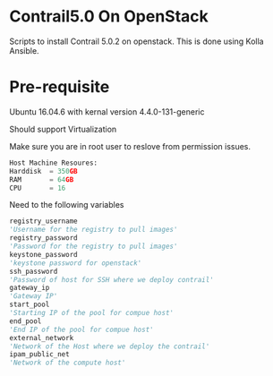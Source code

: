 # Contrail5.0 On OpenStack

Scripts to install Contrail 5.0.2 on openstack. This is done using Kolla Ansible.

# Pre-requisite

Ubuntu 16.04.6 with kernal version 4.4.0-131-generic

Should support Virtualization

Make sure you are in root user to reslove from permission issues.

```python
Host Machine Resoures:
Harddisk  = 350GB
RAM       = 64GB
CPU       = 16
```
Need to the following variables

```python
registry_username
'Username for the registry to pull images'
registry_password
'Password for the registry to pull images'
keystone_password
'keystone password for openstack'
ssh_password
'Password of host for SSH where we deploy contrail'
gateway_ip
'Gateway IP'
start_pool
'Starting IP of the pool for compue host'
end_pool
'End IP of the pool for compue host'
external_network
'Network of the Host where we deploy the contrail'
ipam_public_net
'Network of the compute host'
```

